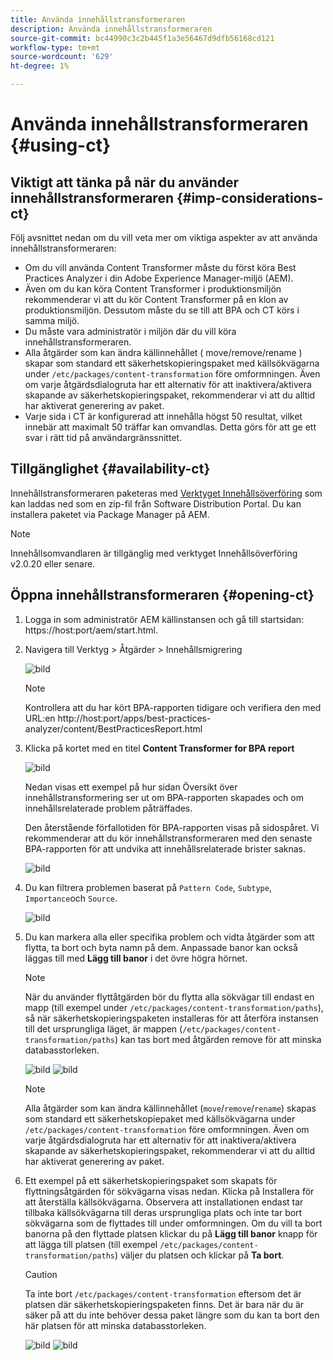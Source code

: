 ```yaml
---
title: Använda innehållstransformeraren
description: Använda innehållstransformeraren
source-git-commit: bc44990c3c2b445f1a3e56467d9dfb56168cd121
workflow-type: tm+mt
source-wordcount: '629'
ht-degree: 1%

---
```


# Använda innehållstransformeraren {#using-ct}

## Viktigt att tänka på när du använder innehållstransformeraren {#imp-considerations-ct}

Följ avsnittet nedan om du vill veta mer om viktiga aspekter av att använda innehållstransformeraren:

* Om du vill använda Content Transformer måste du först köra Best Practices Analyzer i din Adobe Experience Manager-miljö (AEM).
* Även om du kan köra Content Transformer i produktionsmiljön rekommenderar vi att du kör Content Transformer på en klon av produktionsmiljön. Dessutom måste du se till att BPA och CT körs i samma miljö.
* Du måste vara administratör i miljön där du vill köra innehållstransformeraren.
* Alla åtgärder som kan ändra källinnehållet ( move/remove/rename ) skapar som standard ett säkerhetskopieringspaket med källsökvägarna under `/etc/packages/content-transformation` före omformningen. Även om varje åtgärdsdialogruta har ett alternativ för att inaktivera/aktivera skapande av säkerhetskopieringspaket, rekommenderar vi att du alltid har aktiverat generering av paket.
* Varje sida i CT är konfigurerad att innehålla högst 50 resultat, vilket innebär att maximalt 50 träffar kan omvandlas. Detta görs för att ge ett svar i rätt tid på användargränssnittet.

## Tillgänglighet {#availability-ct}

Innehållstransformeraren paketeras med [Verktyget Innehållsöverföring](/help/journey-migration/content-transfer-tool/using-content-transfer-tool/getting-started-content-transfer-tool.md) som kan laddas ned som en zip-fil från Software Distribution Portal. Du kan installera paketet via Package Manager på AEM.

>[!NOTE]
>Innehållsomvandlaren är tillgänglig med verktyget Innehållsöverföring v2.0.20 eller senare.

## Öppna innehållstransformeraren {#opening-ct}

1. Logga in som administratör AEM källinstansen och gå till startsidan: https://host:port/aem/start.html.
1. Navigera till Verktyg > Åtgärder > Innehållsmigrering

   ![bild](/help/journey-migration/content-transformer/assets/ct-1.png)

   >[!NOTE]
   > Kontrollera att du har kört BPA-rapporten tidigare och verifiera den med URL:en http://host:port/apps/best-practices-analyzer/content/BestPracticesReport.html

1. Klicka på kortet med en titel **Content Transformer for BPA report**

   ![bild](/help/journey-migration/content-transformer/assets/ct-2.png)

   Nedan visas ett exempel på hur sidan Översikt över innehållstransformering ser ut om BPA-rapporten skapades och om innehållsrelaterade problem påträffades.

   Den återstående förfallotiden för BPA-rapporten visas på sidospåret. Vi rekommenderar att du kör innehållstransformeraren med den senaste BPA-rapporten för att undvika att innehållsrelaterade brister saknas.

   ![bild](/help/journey-migration/content-transformer/assets/ct-3.png)

1. Du kan filtrera problemen baserat på `Pattern Code`, `Subtype`, `Importance`och `Source`.

   ![bild](/help/journey-migration/content-transformer/assets/ct-4.png)

1. Du kan markera alla eller specifika problem och vidta åtgärder som att flytta, ta bort och byta namn på dem. Anpassade banor kan också läggas till med **Lägg till banor** i det övre högra hörnet.

   >[!NOTE]
   > När du använder flyttåtgärden bör du flytta alla sökvägar till endast en mapp (till exempel under `/etc/packages/content-transformation/paths`), så när säkerhetskopieringspaketen installeras för att återföra instansen till det ursprungliga läget, är mappen (`/etc/packages/content-transformation/paths`) kan tas bort med åtgärden remove för att minska databasstorleken.

   ![bild](/help/journey-migration/content-transformer/assets/ct-5.png)
   ![bild](/help/journey-migration/content-transformer/assets/ct-6.png)

   >[!NOTE]
   > Alla åtgärder som kan ändra källinnehållet (`move`/`remove`/`rename`) skapas som standard ett säkerhetskopiepaket med källsökvägarna under `/etc/packages/content-transformation` före omformningen. Även om varje åtgärdsdialogruta har ett alternativ för att inaktivera/aktivera skapande av säkerhetskopieringspaket, rekommenderar vi att du alltid har aktiverat generering av paket.

1. Ett exempel på ett säkerhetskopieringspaket som skapats för flyttningsåtgärden för sökvägarna visas nedan. Klicka på Installera för att återställa källsökvägarna. Observera att installationen endast tar tillbaka källsökvägarna till deras ursprungliga plats och inte tar bort sökvägarna som de flyttades till under omformningen. Om du vill ta bort banorna på den flyttade platsen klickar du på **Lägg till banor** knapp för att lägga till platsen (till exempel `/etc/packages/content-transformation/paths`) väljer du platsen och klickar på **Ta bort**.

   >[!CAUTION]
   > Ta inte bort `/etc/packages/content-transformation` eftersom det är platsen där säkerhetskopieringspaketen finns. Det är bara när du är säker på att du inte behöver dessa paket längre som du kan ta bort den här platsen för att minska databasstorleken.

   ![bild](/help/journey-migration/content-transformer/assets/ct-7.png)
   ![bild](/help/journey-migration/content-transformer/assets/ct-8.png)
